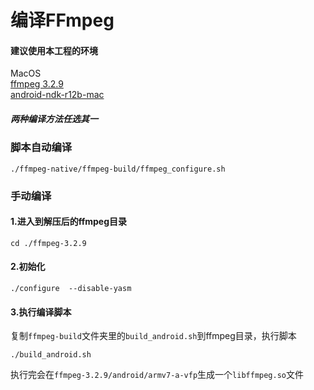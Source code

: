 # 编译FFmpeg
#### 建议使用本工程的环境 
MacOS  
[ffmpeg 3.2.9](https://github.com/FFmpeg/FFmpeg/archive/n3.2.9.zip)  
[android-ndk-r12b-mac](https://dl.google.com/android/repository/android-ndk-r12b-darwin-x86_64.zip)

##### 两种编译方法任选其一

### 脚本自动编译
```
./ffmpeg-native/ffmpeg-build/ffmpeg_configure.sh
```

### 手动编译
#### 1.进入到解压后的ffmpeg目录
```
cd ./ffmpeg-3.2.9
```

#### 2.初始化

```
./configure  --disable-yasm
```

#### 3.执行编译脚本
复制`ffmpeg-build`文件夹里的`build_android.sh`到ffmpeg目录，执行脚本

```
./build_android.sh
```
执行完会在`ffmpeg-3.2.9/android/armv7-a-vfp`生成一个`libffmpeg.so`文件
